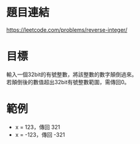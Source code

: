 # 題目連結
https://leetcode.com/problems/reverse-integer/

# 目標
輸入一個32bit的有號整數，將該整數的數字顛倒過來。  
若顛倒後的數值超出32bit有號整數範圍，需傳回0。

# 範例
* x = 123，傳回 321
* x = -123，傳回 -321